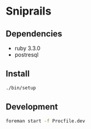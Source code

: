 # Sniprails

## Dependencies

* ruby 3.3.0
* postresql

## Install

```sh
./bin/setup
```

## Development

```sh
foreman start -f Procfile.dev
```

